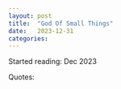 ```yaml
---
layout: post
title:  "God Of Small Things"
date:   2023-12-31 
categories: 
---
```


Started reading: Dec 2023

Quotes:



